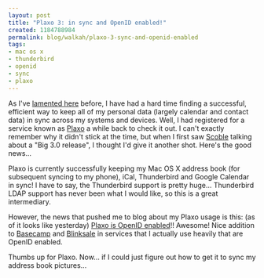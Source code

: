 ```yaml
--- 
layout: post
title: "Plaxo 3: in sync and OpenID enabled!"
created: 1184788984
permalink: blog/walkah/plaxo-3-sync-and-openid-enabled
tags: 
- mac os x
- thunderbird
- openid
- sync
- plaxo
---
```

<p>As I've <a href="http://walkah.net/blog/walkah/keeping-myself-sync">lamented here</a> before, I have had a hard time finding a successful, efficient way to keep all of my personal data (largely calendar and contact data) in sync across my systems and devices. Well, I had registered for a service known as <a href="http://www.plaxo.com/">Plaxo</a> a while back to check it out. I can't exactly remember why it didn't stick at the time, but when I first saw <a href="http://scobleizer.com/2007/06/24/plaxo-brings-out-new-contact-manager-but/">Scoble</a> talking about a "Big 3.0 release", I thought I'd give it another shot. Here's the good news...</p>
<p>Plaxo is currently successfully keeping my Mac OS X address book (for subsequent syncing to my phone), iCal, Thunderbird and Google Calendar in sync! I have to say, the Thunderbird support is pretty huge... Thunderbird LDAP support has never been what I would like, so this is a great intermediary.</p>
<p>However, the news that pushed me to blog about my Plaxo usage is this: (as of it looks like yesterday) <a href="http://blog.plaxo.com/archives/2007/07/plaxo_is_now_op.html">Plaxo is OpenID enabled</a>!! Awesome! Nice addition to <a href="http://basecamphq.com/">Basecamp</a> and <a href="http://www.blinksale.com/home">Blinksale</a> in services that I actually use heavily that are OpenID enabled.</p>
<p>Thumbs up for Plaxo. Now... if I could just figure out how to get it to sync my address book pictures...</p>
